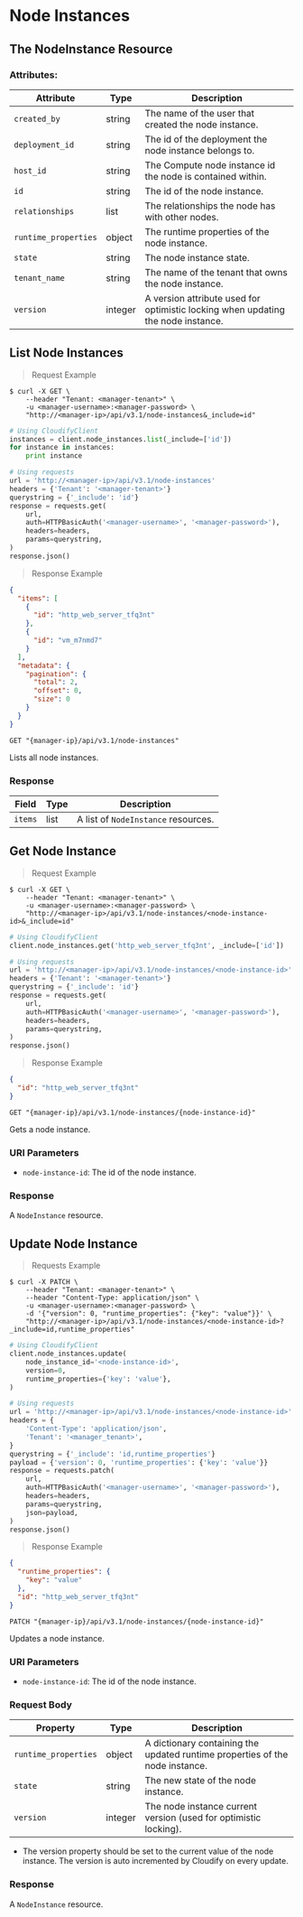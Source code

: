 # Node Instances

## The NodeInstance Resource

### Attributes:

Attribute | Type | Description
--------- | ------- | -------
`created_by` | string | The name of the user that created the node instance.
`deployment_id` | string | The id of the deployment the node instance belongs to.
`host_id` | string | The Compute node instance id the node is contained within.
`id` | string | The id of the node instance.
`relationships` | list | The relationships the node has with other nodes.
`runtime_properties` | object | The runtime properties of the node instance.
`state` | string | The node instance state.
`tenant_name` | string | The name of the tenant that owns the node instance.
`version` | integer | A version attribute used for optimistic locking when updating the node instance.

## List Node Instances

> Request Example

```shell
$ curl -X GET \
    --header "Tenant: <manager-tenant>" \
    -u <manager-username>:<manager-password> \
    "http://<manager-ip>/api/v3.1/node-instances&_include=id"
```

```python
# Using CloudifyClient
instances = client.node_instances.list(_include=['id'])
for instance in instances:
    print instance

# Using requests
url = 'http://<manager-ip>/api/v3.1/node-instances'
headers = {'Tenant': '<manager-tenant>'}
querystring = {'_include': 'id'}
response = requests.get(
    url,
    auth=HTTPBasicAuth('<manager-username>', '<manager-password>'),
    headers=headers,
    params=querystring,
)
response.json()
```

> Response Example

```json
{
  "items": [
    {
      "id": "http_web_server_tfq3nt"
    },
    {
      "id": "vm_m7nmd7"
    }
  ],
  "metadata": {
    "pagination": {
      "total": 2,
      "offset": 0,
      "size": 0
    }
  }
}
```

`GET "{manager-ip}/api/v3.1/node-instances"`

Lists all node instances.

### Response

Field | Type | Description
--------- | ------- | -------
`items` | list | A list of `NodeInstance` resources.


## Get Node Instance

> Request Example

```shell
$ curl -X GET \
    --header "Tenant: <manager-tenant>" \
    -u <manager-username>:<manager-password> \
    "http://<manager-ip>/api/v3.1/node-instances/<node-instance-id>&_include=id"
```

```python
# Using CloudifyClient
client.node_instances.get('http_web_server_tfq3nt', _include=['id'])

# Using requests
url = 'http://<manager-ip>/api/v3.1/node-instances/<node-instance-id>'
headers = {'Tenant': '<manager-tenant>'}
querystring = {'_include': 'id'}
response = requests.get(
    url,
    auth=HTTPBasicAuth('<manager-username>', '<manager-password>'),
    headers=headers,
    params=querystring,
)
response.json()
```

> Response Example

```json
{
  "id": "http_web_server_tfq3nt"
}
```

`GET "{manager-ip}/api/v3.1/node-instances/{node-instance-id}"`

Gets a node instance.

### URI Parameters
* `node-instance-id`: The id of the node instance.

### Response
A `NodeInstance` resource.


## Update Node Instance

> Requests Example

```shell
$ curl -X PATCH \
    --header "Tenant: <manager-tenant>" \
    --header "Content-Type: application/json" \
    -u <manager-username>:<manager-password> \
    -d '{"version": 0, "runtime_properties": {"key": "value"}}' \
    "http://<manager-ip>/api/v3.1/node-instances/<node-instance-id>?_include=id,runtime_properties"
```

```python
# Using CloudifyClient
client.node_instances.update(
    node_instance_id='<node-instance-id>',
    version=0,
    runtime_properties={'key': 'value'},
)

# Using requests
url = 'http://<manager-ip>/api/v3.1/node-instances/<node-instance-id>'
headers = {
    'Content-Type': 'application/json',
    'Tenant': '<manager_tenant>',
}
querystring = {'_include': 'id,runtime_properties'}
payload = {'version': 0, 'runtime_properties': {'key': 'value'}}
response = requests.patch(
    url,
    auth=HTTPBasicAuth('<manager-username>', '<manager-password>'),
    headers=headers,
    params=querystring,
    json=payload,
)
response.json()
```

> Response Example

```json
{
  "runtime_properties": {
    "key": "value"
  },
  "id": "http_web_server_tfq3nt"
}
```

`PATCH "{manager-ip}/api/v3.1/node-instances/{node-instance-id}"`

Updates a node instance.

### URI Parameters
* `node-instance-id`: The id of the node instance.


### Request Body
Property | Type | Description
--------- | ------- | -----------
`runtime_properties` | object | A dictionary containing the updated runtime properties of the node instance.
`state` | string | The new state of the node instance.
`version` | integer | The node instance current version (used for optimistic locking).

* The version property should be set to the current value of the node instance. The version is auto incremented by Cloudify on every update.

### Response
A `NodeInstance` resource.

